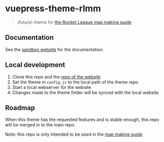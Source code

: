 # vuepress-theme-rlmm

> (future) theme for [the Rocket League map making guide][docs_repo]

## Documentation

See the [sandbox website][docs] for the documentation.

## Local development

1. Clone this repo and the [repo of the website][docs_repo]
2. Set the theme in `config.js` to the local path of the theme repo
3. Start a local webserver for the website
4. Changes made to the theme folder will be synced with the local website

## Roadmap

When this theme has the requested features and is stable enough, this repo will be merged in to the main repo.

Note: this repo is only intended to be used in the [map making guide][docs_repo]

[docs_repo]: https://github.com/rocketleaguemapmaking/rl-docs
[docs]: https://theme-rlmm.pages.dev/

